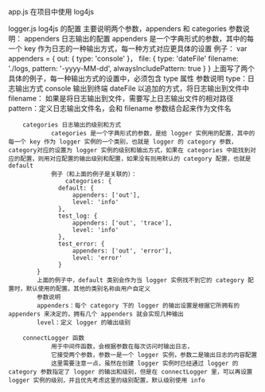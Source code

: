 app.js 
    在项目中使用 log4js 

logger.js
    log4js 的配置
    		主要说明两个参数，appenders 和 categories
    参数说明：
    	appenders 日志输出的配置
    		appenders 是一个字典形式的参数，其中的每一个 key 作为日志的一种输出方式，每一种方式对应更具体的设置
    		例子：
    				    var appenders = {
        						out: {
                    		type: 'console'
        						}，
        						file: {
                      	type: 'dateFile'
                      	filename: './logs,
                      	pattern: '-yyyy-MM-dd',
                      	alwaysIncludePattern: true
        						}
        				}
        上面写了两个具体的例子，每一种输出方式的设置中，必须包含 type 属性
        参数说明
        type：日志输出方式 
        		console 输出到终端
        		dateFile 以追加的方式，将日志输出到文件中
        filename： 如果是将日志输出到文件，需要写上日志输出文件的相对路径
        pattern：定义日志输出文件名，会和 filename 参数结合起来作为文件名
        
    	categories 日志输出的级别和方式
    			categories 是一个字典形式的参数，是给 logger 实例用的配置，其中的每一个 key 作为 logger 实例的一个类别，也就是 logger 的 category 参数，category对应的设置为 logger 实例的级别和输出方式，如果在 categories 中能找到对应的配置，则用对应配置的输出级别和配置，如果没有则用默认的 category 配置，也就是 default
    			例子（和上面的例子是关联的）：
    			    categories: {
                  default: {
                      appenders: ['out'],
                      level: 'info'
                  },
                  test_log: {
                      appenders: ['out', 'trace'],
                      level: 'info'
                  },
                  test_error: {
                      appenders: ['out', 'error'],
                      level: 'error'
                  }
            }
            上面的例子中，default 类别会作为当 logger 实例找不到它的 category 配置时，默认使用的配置。其他的类别名称由用户自定义
            参数说明
            appenders：每个 category 下的 logger 的输出设置是根据它所拥有的 appenders 来决定的，拥有几个 appenders 就会实现几种输出
            level：定义 logger 的输出级别

		connectLogger 函数
				用于中间件函数，会根据参数在每次访问时输出日志，
				它接受两个参数，参数一是一个 logger 实例，参数二是输出日志的内容配置
				这里需要注意一点，虽然在创建 logger 实例时已经通过 logger 的 category 参数指定了 logger 的输出和级别，但是在 connectLogger 里，可以再设置 logger 实例的级别，并且优先考虑这里的级别配置，默认级别使用 info